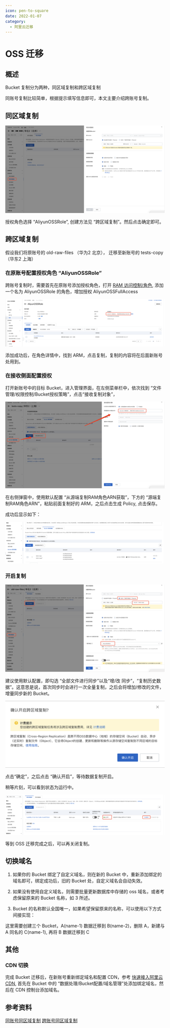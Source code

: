 ```yaml
---
icon: pen-to-square
date: 2022-01-07
category:
  - 阿里云迁移
---
```


# OSS 迁移

## 概述

Bucket 复制分为两种，同区域复制和跨区域复制

同账号复制比较简单，根据提示填写信息即可，本文主要介绍跨账号复制。

## 同区域复制

![alt text](4.image-7.png)

授权角色选择 “AliyunOSSRole”, 创建方法见 “跨区域复制”。然后点击确定即可。

## 跨区域复制

假设我们将原账号的 old-raw-files （华为2 北京）， 迁移至新账号的 tests-copy（华东2 上海）

### 在原账号配置授权角色 “AliyunOSSRole”

跨账号复制时，需要首先在原账号添加授权角色，打开 [RAM 访问控制/角色](https://ram.console.aliyun.com/roles/detail?roleName=AliyunOSSRole), 添加一个名为 AliyunOSSRole 的角色，增加授权 AliyunOSSFullAccess

![alt text](4.image-9.png)

添加成功后，在角色详情中，找到 ARM，点击复制，复制的内容将在后面新账号处用到。

### 在接收侧面配置授权

打开新账号中的目标 Bucket，进入管理界面，在左侧菜单栏中，依次找到 “文件管理/权限控制/Bucket授权策略”，点击“接收复制对象”，

![alt text](4.image-10.png)

在右侧弹窗中，使用默认配置 “从源端复制RAM角色ARN获取”，下方的 “源端复制RAM角色ARN”，粘贴前面复制好的 ARM，之后点击生成 Policy, 点击保存。

成功后显示如下：

![alt text](4.image-11.png)


### 开启复制

![alt text](4.image-8.png)

建议使用默认配置，即勾选 “全部文件进行同步”以及“增/改 同步”，“复制历史数据”。这意思是说，首次同步时会进行一次全量复制，之后会将增加/修改的文件，增量同步新的 Bucket。

![alt text](4.image-12.png)

点击“确定”，之后点击 “确认开启”，等待数据复制开启。


稍等片刻，可以看到状态为运行中。

![alt text](4.image-13.png)


等到 OSS 迁移完成之后，可以再关闭复制。

## 切换域名

1. 如果你的 Bucket 绑定了自定义域名，则在新的 Bucket 中，重新添加绑定的域名即可，绑定成功后，旧的 Bucket 处，自定义域名会自动失效。

2. 如果没有使用自定义域名，则需要批量更新数据库中存储的 oss 域名，或者考虑保留原来的 Bucket 名称，如 3 所述。

3. Bucket 的名称默认全国唯一，如果希望保留原来的名称，可以使用以下方式间接实现：

这里需要创建三个 Bucket，A(name-1) 数据迁移到 B(name-2)，删除 A，新建与 A 同名的 C(name-1), 再将 B 数据迁移到 C

## 其他

### CDN 切换

完成 Bucket 迁移后，在新账号重新绑定域名和配置 CDN，参考 [快速接入阿里云CDN](https://help.aliyun.com/zh/cdn/getting-started/quick-access-to-alibaba-cloud-cdn), 首先在 Bucket 中的 “数据处理/Bucket配置/域名管理”处添加绑定域名，然后在 CDN 控制台添加域名。


## 参考资料

[同账号同区域复制](https://help.aliyun.com/zh/oss/user-guide/copy-with-same-account-and-same-region)
[跨账号同区域复制](https://help.aliyun.com/zh/oss/user-guide/copy-across-accounts-in-the-same-region)